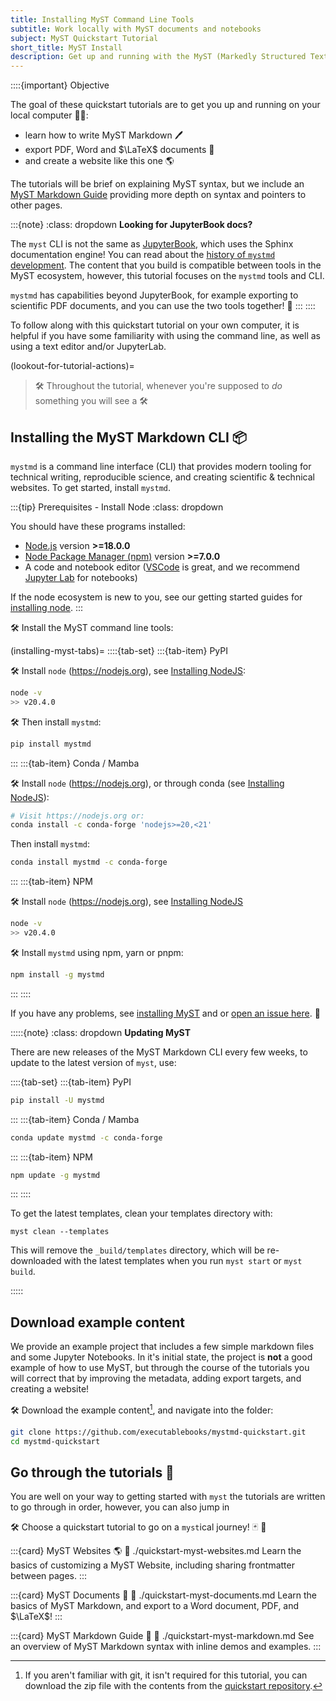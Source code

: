 ```yaml
---
title: Installing MyST Command Line Tools
subtitle: Work locally with MyST documents and notebooks
subject: MyST Quickstart Tutorial
short_title: MyST Install
description: Get up and running with the MyST (Markedly Structured Text) command line interface. MyST is designed to create publication-quality documents written entirely in Markdown.
---
```


::::{important} Objective

The goal of these quickstart tutorials are to get you up and running on your local computer 👩‍💻:

- learn how to write MyST Markdown 🖊
- export PDF, Word and $\LaTeX$ documents 📑
- and create a website like this one 🌎

The tutorials will be brief on explaining MyST syntax, but we include an [MyST Markdown Guide](./quickstart-myst-markdown.md) providing more depth on syntax and pointers to other pages.

:::{note}
:class: dropdown
**Looking for JupyterBook docs?**

The `myst` CLI is not the same as [JupyterBook](https://jupyterbook.org/), which uses the Sphinx documentation engine!
You can read about the [history of `mystmd` development](./background.md).
The content that you build is compatible between tools in the MyST ecosystem, however, this tutorial focuses on the `mystmd` tools and CLI.

`mystmd` has capabilities beyond JupyterBook, for example exporting to scientific PDF documents, and you can use the two tools together! 💚
:::
::::

To follow along with this quickstart tutorial on your own computer, it is helpful if you have some familiarity with using the command line, as well as using a text editor and/or JupyterLab.

(lookout-for-tutorial-actions)=

> 🛠 Throughout the tutorial, whenever you're supposed to _do_ something you will see a 🛠

## Installing the MyST Markdown CLI 📦

`mystmd` is a command line interface (CLI) that provides modern tooling for technical writing, reproducible science, and creating scientific & technical websites. To get started, install `mystmd`.

:::{tip} Prerequisites - Install Node
:class: dropdown

You should have these programs installed:

- [Node.js](https://nodejs.org) version **>=18.0.0**
- [Node Package Manager (npm)](https://docs.npmjs.com/about-npm) version **>=7.0.0**
- A code and notebook editor ([VSCode](https://code.visualstudio.com/) is great, and we recommend [Jupyter Lab](https://jupyter.org/install) for notebooks)

If the node ecosystem is new to you, see our getting started guides for [installing node](./installing-prerequisites.md).
:::

🛠 Install the MyST command line tools:

(installing-myst-tabs)=
::::{tab-set}
:::{tab-item} PyPI

🛠 Install `node` (<https://nodejs.org>), see [Installing NodeJS](./installing-prerequisites.md):

```bash
node -v
>> v20.4.0
```

🛠 Then install `mystmd`:

```bash
pip install mystmd
```

:::
:::{tab-item} Conda / Mamba

🛠 Install `node` (<https://nodejs.org>), or through conda (see [Installing NodeJS](./installing-prerequisites.md)):

```bash
# Visit https://nodejs.org or:
conda install -c conda-forge 'nodejs>=20,<21'
```

Then install `mystmd`:

```bash
conda install mystmd -c conda-forge
```

:::
:::{tab-item} NPM

🛠 Install `node` (<https://nodejs.org>), see [Installing NodeJS](./installing-prerequisites.md)

```bash
node -v
>> v20.4.0
```

🛠 Install `mystmd` using npm, yarn or pnpm:

```bash
npm install -g mystmd
```

:::
::::

If you have any problems, see [installing MyST](./installing.md) and or [open an issue here](https://github.com/executablebooks/mystmd/issues/new?assignees=&labels=bug&template=bug_report.yml). 🐛

:::::{note}
:class: dropdown
**Updating MyST**

There are new releases of the MyST Markdown CLI every few weeks, to update to the latest version of `myst`, use:

::::{tab-set}
:::{tab-item} PyPI

```bash
pip install -U mystmd
```

:::
:::{tab-item} Conda / Mamba

```bash
conda update mystmd -c conda-forge
```

:::
:::{tab-item} NPM

```bash
npm update -g mystmd
```

:::
::::

To get the latest templates, clean your templates directory with:

```shell
myst clean --templates
```

This will remove the `_build/templates` directory, which will be re-downloaded with the latest templates when you run `myst start` or `myst build`.

:::::

## Download example content

We provide an example project that includes a few simple markdown files and some Jupyter Notebooks.
In it's initial state, the project is **not** a good example of how to use MyST, but through the course of the tutorials you will correct that by improving the metadata, adding export targets, and creating a website!

🛠 Download the example content[^no-git], and navigate into the folder:

```bash
git clone https://github.com/executablebooks/mystmd-quickstart.git
cd mystmd-quickstart
```

[^no-git]: If you aren't familiar with git, it isn't required for this tutorial, you can download the zip file with the contents from the [quickstart repository](https://github.com/executablebooks/mystmd-quickstart).

## Go through the tutorials 🚀

You are well on your way to getting started with `myst` the tutorials are written to go through in order, however, you can also jump in

🛠 Choose a quickstart tutorial to go on a `myst`ical journey! 🃏 🎲

:::{card} MyST Websites 🌎
:link: ./quickstart-myst-websites.md
Learn the basics of customizing a MyST Website, including sharing frontmatter between pages.
:::

:::{card} MyST Documents 📑
:link: ./quickstart-myst-documents.md
Learn the basics of MyST Markdown, and export to a Word document, PDF, and $\LaTeX$!
:::

:::{card} MyST Markdown Guide 📖
:link: ./quickstart-myst-markdown.md
See an overview of MyST Markdown syntax with inline demos and examples.
:::
